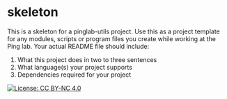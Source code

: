 # skeleton
This is a skeleton for a pinglab-utils project. Use this as a project template for any modules, scripts or program files you create while working at the Ping lab. Your actual README file should include:
1. What this project does in two to three sentences
2. What language(s) your project supports
4. Dependencies required for your project

[![License: CC BY-NC 4.0](https://img.shields.io/badge/License-CC%20BY--NC%204.0-lightgrey.svg)](https://creativecommons.org/licenses/by-nc/4.0/)

